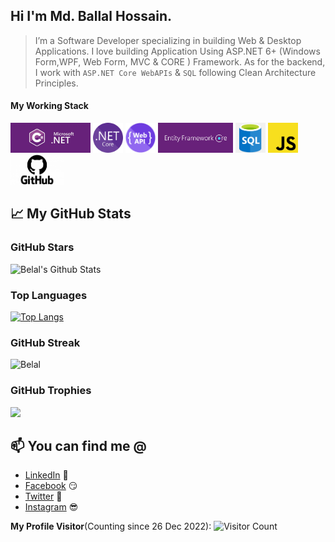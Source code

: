 ## Hi I'm Md. Ballal Hossain.
<!--![BelalDotNet_Github](Images/ProfileCover.png)-->
> I’m a Software Developer specializing in building Web & Desktop Applications. I love building Application Using ASP.NET 6+ (Windows Form,WPF, Web Form, MVC & CORE ) Framework.  As for the backend, I work with `ASP.NET Core WebAPIs` & `SQL` following Clean Architecture Principles. 


#### My Working Stack
<!--![Csharp](Images/MicrosoftDotNet.jpeg)-->
<img height="48" src="Images/MicrosoftDotNet.jpeg" alt="Csharp"> <img height="48" src="Images/DotNetCore.png" alt="Csharp"> <img height="48" src="Images/WEBAPI.png" alt="Csharp"> <img height="48" src="Images/EFCore.png" alt="Csharp"> <img height="48" src="Images/SQL.png" alt="Csharp"> <img height="48" src="Images/JS.png" alt="Csharp"> <img height="48" src="Images/Github.png" alt="Csharp">
<!--
**BelalDotNet/BelalDotNet** is a ✨ _special_ ✨ repository because its `README.md` (this file) appears on your GitHub profile.

Here are some ideas to get you started:

- 🔭 I’m currently working on ...
- 🌱 I’m currently learning ...
- 👯 I’m looking to collaborate on ...
- 🤔 I’m looking for help with ...
- 💬 Ask me about ...
- 📫 How to reach me: ...
- 😄 Pronouns: ...
- ⚡ Fun fact: ...
-->

## 📈 My GitHub Stats
### GitHub Stars

![Belal's Github Stats](https://github-readme-stats.vercel.app/api?username=BelalDotNet&show_icons=true&theme=radical)

### Top Languages

[![Top Langs](https://github-readme-stats.vercel.app/api/top-langs/?username=BelalDotNet&layout=compact)](https://github.com/anuraghazra/github-readme-stats)

### GitHub Streak

<img width="48%" src="https://github-readme-streak-stats.herokuapp.com/?user=BelalDotNet&theme=highcontrast&hide_border=true" alt="Belal" />

### GitHub Trophies

<img src="https://github-profile-trophy.vercel.app/?username=BelalDotNet&theme=juicyfresh&no-bg=true" />

## 📫 You can find me @
<!-- YOU-CAN-FIND-ME:START -->
- [LinkedIn](https://www.linkedin.com/in/UniqueBelal/) 💼
- [Facebook](https://www.facebook.com/UniqueBelal) 😏
- [Twitter](https://twitter.com/UniqueBelal) 🐤
- [Instagram](https://www.instagram.com/UniqueBelal/) 😎
<!-- YOU-CAN-FIND-ME:END -->


**My Profile Visitor**(Counting since 26 Dec 2022): ![Visitor Count](https://profile-counter.glitch.me/BelalDotNet/count.svg)
